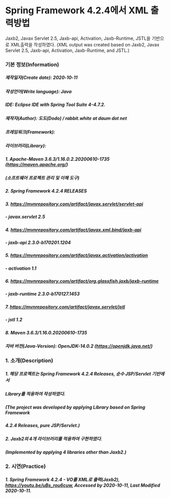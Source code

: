 # Spring Framework 4.2.4에서 XML 출력방법
Jaxb2, Javax Servlet 2.5, Jaxb-api, Activation, Jaxb-Runtime, JSTL을 기반으로
XML출력을 작성하였다.
(XML output was created based on Jaxb2, Javax Servlet 2.5, Jaxb-api, Activation, Jaxb-Runtime, and JSTL.)

### 기본 정보(Information)
##### 제작일자(Create date): 2020-10-11
##### 작성언어(Write language): Java
##### IDE: Eclipse IDE with Spring Tool Suite 4-4.7.2.
##### 제작자(Author): 도도(Dodo) / rabbit.white at daum dot net
##### 프레임워크(Framework): 
##### 라이브러리(Library): 
##### 1. Apache-Maven 3.6.3/1.16.0.2.20200610-1735 (https://maven.apache.org/)
##### (소프트웨어 프로젝트 관리 및 이해 도구)
##### 2. Spring Framework 4.2.4 RELEASES
##### 3. https://mvnrepository.com/artifact/javax.servlet/servlet-api
##### - javax.servlet 2.5
##### 4. https://mvnrepository.com/artifact/javax.xml.bind/jaxb-api
##### - jaxb-api 2.3.0-b170201.1204
##### 5. https://mvnrepository.com/artifact/javax.activation/activation
##### - activation 1.1
##### 6. https://mvnrepository.com/artifact/org.glassfish.jaxb/jaxb-runtime
##### - jaxb-runtime 2.3.0-b170127.1453
##### 7. https://mvnrepository.com/artifact/javax.servlet/jstl
##### - jstl 1.2
##### 8. Maven 3.6.3/1.16.0.20200610-1735
##### 자바 버전(Java-Version): OpenJDK-14.0.2 (https://openjdk.java.net/)

### 1. 소개(Description)
##### 1. 해당 프로젝트는 Spring Framework 4.2.4 Releases, 순수 JSP/Servlet 기반에서
#####    Library를 적용하여 작성하였다.
#####    (The project was developed by applying Library based on Spring Framework  
#####     4.2.4 Releases, pure JSP/Servlet.)
##### 2. Jaxb2외 4개 라이브러리를 적용하여 구현하였다.
#####    (Implemented by applying 4 libraries other than Jaxb2.)

### 2. 시연(Practice)
##### 1. Spring Framework 4.2.4 - VO를 XML로 출력(Jaxb2), https://youtu.be/uBs_rou6cuw, Accessed by 2020-10-11, Last Modified 2020-10-11.
